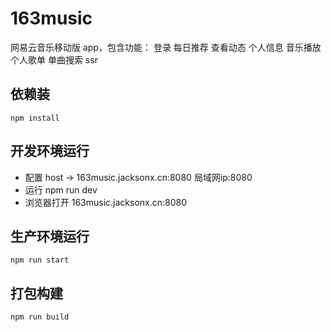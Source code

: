 # 163music
网易云音乐移动版 app，包含功能：
登录
每日推荐
查看动态
个人信息
音乐播放
个人歌单
单曲搜索
ssr

## 依赖装
```
npm install
```

## 开发环境运行
- 配置 host -> 163music.jacksonx.cn:8080 局域网ip:8080
- 运行 npm run dev
- 浏览器打开 163music.jacksonx.cn:8080
  
## 生产环境运行
```
npm run start
```

## 打包构建
```
npm run build
```

